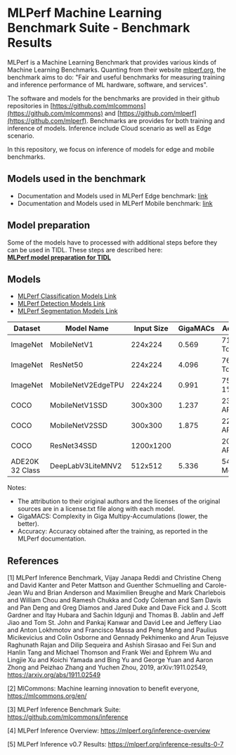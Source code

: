 # MLPerf Machine Learning Benchmark Suite - Benchmark Results

MLPerf is a Machine Learning Benchmark that provides various kinds of Machine Learning Benchmarks.
Quanting from their website [mlperf.org](mlperf.org), the benchmark aims to do: "Fair and useful benchmarks for measuring training and inference performance of ML hardware, software, and services". 

The software and models for the benchmarks are provided in their github repositories in [https://github.com/mlcommons](https://github.com/mlcommons) and [https://github.com/mlperf](https://github.com/mlperf). Benchmarks are provides for both training and inference of models. Inference include Cloud scenario as well as Edge scenario. 

In this repository, we focus on inference of models for edge and mobile benchmarks. 


## Models used in the benchmark
- Documentation and Models used in MLPerf Edge benchmark: [link](https://github.com/mlcommons/inference/tree/master/vision/classification_and_detection) 
- Documentation and Models used in MLPerf Mobile benchmark: [link](https://github.com/mlcommons/mobile_models)


## Model preparation
Some of the models have to processed with additional steps before they can be used in TIDL. These steps are described here:<br> 
[**MLPerf model preparation for TIDL**](./mlperf_models.md)


## Models
- [MLPerf Classification Models Link](https://git.ti.com/cgit/jacinto-ai/jacinto-ai-modelzoo/tree/models/vision/classification/imagenet1k/mlperf/)
- [MLPerf Detection Models Link](https://git.ti.com/cgit/jacinto-ai/jacinto-ai-modelzoo/tree/models/vision/detection/coco/mlperf/)
- [MLPerf Segmentation Models Link](https://git.ti.com/cgit/jacinto-ai/jacinto-ai-modelzoo/tree/models/vision/segmentation/ade20k32/mlperf/)

|Dataset         |Model Name         |Input Size|GigaMACs  |Accuracy%         |Task          |Available|Notes     |
|---------       |----------         |----------|----------|--------         |-------------- |---------|----------|
|ImageNet        |MobileNetV1        |224x224   |0.569     |71.676 Top-1%    |Classification |Y        |mobilenet_v1_1.0_224.tflite|
|ImageNet        |ResNet50           |224x224   |4.096     |76.456 Top-1%    |Classification |Y        |resnet50_v1.5.tflite|
|ImageNet        |MobileNetV2EdgeTPU |224x224   |0.991     |75.6   Top-1%    |Classification |Y        |mobilenet_edgetpu_224_1.0_float.tflite|
|COCO            |MobileNetV1SSD     |300x300   |1.237     |23.0 AP[.5:.95]% |Detection      |Y        |ssd_mobilenet_v1_coco_2018_01_28.tflite|
|COCO            |MobileNetV2SSD     |300x300   |1.875     |22.0 AP[.5:.95]% |Detection      |Y        |ssd_mobilenet_v2_300_float.tflite|
|COCO            |ResNet34SSD        |1200x1200 |          |20.0 AP[.5:.95]% |Detection      |         |ssd_resnet34-ssd1200.onnx|
|ADE20K 32 Class |DeepLabV3LiteMNV2  |512x512   |5.336     |54.8 MeanIoU%    |Segmentation   |Y        |deeplabv3_mnv2_ade20k_float.tflite|


Notes: 
- The attribution to their original authors and the licenses of the original sources are in a license.txt file along with each model.
- GigaMACS: Complexity in Giga Multipy-Accumulations (lower, the better).
- Accuracy: Accuracy obtained after the training, as reported in the MLPerf documentation.


## References
[1] MLPerf Inference Benchmark, Vijay Janapa Reddi and Christine Cheng and David Kanter and Peter Mattson and Guenther Schmuelling and Carole-Jean Wu and Brian Anderson and Maximilien Breughe and Mark Charlebois and William Chou and Ramesh Chukka and Cody Coleman and Sam Davis and Pan Deng and Greg Diamos and Jared Duke and Dave Fick and J. Scott Gardner and Itay Hubara and Sachin Idgunji and Thomas B. Jablin and Jeff Jiao and Tom St. John and Pankaj Kanwar and David Lee and Jeffery Liao and Anton Lokhmotov and Francisco Massa and Peng Meng and Paulius Micikevicius and Colin Osborne and Gennady Pekhimenko and Arun Tejusve Raghunath Rajan and Dilip Sequeira and Ashish Sirasao and Fei Sun and Hanlin Tang and Michael Thomson and Frank Wei and Ephrem Wu and Lingjie Xu and Koichi Yamada and Bing Yu and George Yuan and Aaron Zhong and Peizhao Zhang and Yuchen Zhou, 2019, arXiv:1911.02549, https://arxiv.org/abs/1911.02549

[2] MlCommons: Machine learning innovation to benefit everyone, https://mlcommons.org/en/

[3] MLPerf Inference Benchmark Suite: https://github.com/mlcommons/inference 

[4] MLPerf Inference Overview: https://mlperf.org/inference-overview

[5] MLPerf Inference v0.7 Results: https://mlperf.org/inference-results-0-7
